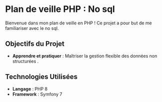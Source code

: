 # Plan de veille PHP : No sql

Bienvenue dans mon plan de veille en PHP ! Ce projet a pour but de me familiariser avec le no sql.

## Objectifs du Projet

- **Apprendre et pratiquer** : Maîtriser la gestion flexible des données non structurées .

## Technologies Utilisées

- **Langage** : PHP 8
- **Framework** : Symfony 7
